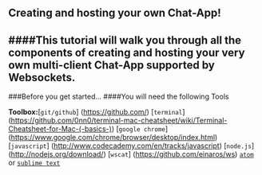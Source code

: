 Creating and hosting your own Chat-App!
---
####This tutorial will walk you through all the components of creating and hosting your very own multi-client Chat-App supported by Websockets.
---
###Before you get started...
####You will need the following Tools

**Toolbox:**[`git/github`]
(https://github.com/)
[`terminal`]
(https://github.com/0nn0/terminal-mac-cheatsheet/wiki/Terminal-Cheatsheet-for-Mac-(-basics-))
[`google chrome`]
(https://www.google.com/chrome/browser/desktop/index.html)
[`javascript`]
(http://www.codecademy.com/en/tracks/javascript)
[`node.js`]
(http://nodejs.org/download/)
[`wscat`]
(https://github.com/einaros/ws)
[`atom`](https://atom.io/) or [`sublime text`](http://www.sublimetext.com/2)

